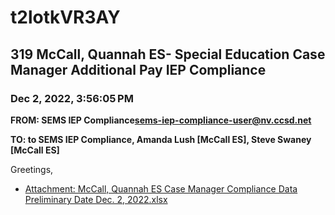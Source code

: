 # t2lotkVR3AY
## 319 McCall, Quannah ES- Special Education Case Manager Additional Pay IEP Compliance
### Dec 2, 2022, 3:56:05 PM
**FROM: SEMS IEP Compliance<sems-iep-compliance-user@nv.ccsd.net>**

**TO: to SEMS IEP Compliance, Amanda Lush [McCall ES], Steve Swaney [McCall ES]**


Greetings, 

 





* [Attachment: McCall, Quannah ES Case Manager Compliance Data Preliminary Date Dec. 2, 2022.xlsx](t2lotkVR3AY-attachment-1.xlsx)
